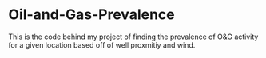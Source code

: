 # Oil-and-Gas-Prevalence

This is the code behind my project of finding the prevalence of O&G activity for a given location based off of well proxmitiy and wind.
